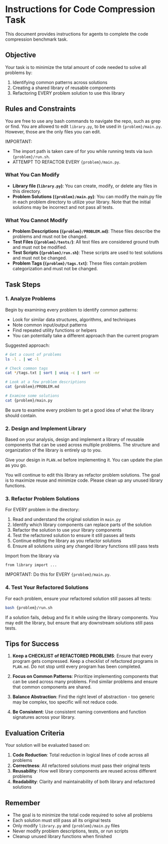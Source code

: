 # Instructions for Code Compression Task

This document provides instructions for agents to complete the code compression benchmark task.

## Objective

Your task is to minimize the total amount of code needed to solve all problems by:
1. Identifying common patterns across solutions
2. Creating a shared library of reusable components
3. Refactoring EVERY problem solution to use this library

## Rules and Constraints
You are free to use any bash commands to navigate the repo, such as grep or find.
You are allowed to edit `library.py`, to be used in `{problem}/main.py`.
However, those are the only files you can edit.

IMPORTANT:
- The import path is taken care of for you while running tests via `bash {problem}/run.sh`.
- ATTEMPT TO REFACTOR EVERY `{problem}/main.py`.

### What You Can Modify
- **Library file (`library.py`)**: You can create, modify, or delete any files in this directory.
- **Problem Solutions (`{problem}/main.py`)**: You can modify the main.py file in each problem directory to utilize your library. Note that the initial solutions may be incorrect and not pass all tests.

### What You Cannot Modify
- **Problem Descriptions (`{problem}/PROBLEM.md`)**: These files describe the problems and must not be changed.
- **Test Files (`{problem}/tests/`)**: All test files are considered ground truth and must not be modified.
- **Test Scripts (`{problem}/run.sh`)**: These scripts are used to test solutions and must not be changed.
- **Problem Tags (`{problem}/tags.txt`)**: These files contain problem categorization and must not be changed.

## Task Steps

### 1. Analyze Problems

Begin by examining every problem to identify common patterns:
- Look for similar data structures, algorithms, and techniques
- Note common input/output patterns
- Find repeated utility functions or helpers
- You can potentially take a different approach than the current program

Suggested approach:
```bash
# Get a count of problems
ls -l . | wc -l

# Check common tags
cat */tags.txt | sort | uniq -c | sort -nr

# Look at a few problem descriptions
cat {problem}/PROBLEM.md

# Examine some solutions
cat {problem}/main.py
```

Be sure to examine every problem to get a good idea of what the library should contain.

### 2. Design and Implement Library

Based on your analysis, design and implement a library of reusable components that can be used across multiple problems. The structure and organization of the library is entirely up to you.

Give your design in `PLAN.md` before implementing it. You can update the plan as you go.

You will continue to edit this library as refactor problem solutions. The goal is to maximize reuse and minimize code.
Please clean up any unused library functions.

### 3. Refactor Problem Solutions

For EVERY problem in the directory:

1. Read and understand the original solution in `main.py`
2. Identify which library components can replace parts of the solution
3. Refactor the solution to use your library components
4. Test the refactored solution to ensure it still passes all tests
5. Continue editing the library as you refactor solutions
6. Ensure all solutions using any changed library functions still pass tests

Import from the library via
```
from library import ...
```

IMPORTANT: Do this for EVERY `{problem}/main.py`.

### 4. Test Your Refactored Solutions

For each problem, ensure your refactored solution still passes all tests:

```bash
bash {problem}/run.sh
```

If a solution fails, debug and fix it while using the library components.
You may edit the library, but ensure that any downstream solutions still pass tests.

## Tips for Success

1. **Keep a CHECKLIST of REFACTORED PROBLEMS**: Ensure that every program gets compressed. Keep a checklist of refactored programs in `PLAN.md`. Do not stop until every program has been completed.

2. **Focus on Common Patterns**: Prioritize implementing components that can be used across many problems. Find similar problems and ensure that common components are shared.

3. **Balance Abstraction**: Find the right level of abstraction - too generic may be complex, too specific will not reduce code.

4. **Be Consistent**: Use consistent naming conventions and function signatures across your library.


## Evaluation Criteria

Your solution will be evaluated based on:

1. **Code Reduction**: Total reduction in logical lines of code across all problems
2. **Correctness**: All refactored solutions must pass their original tests
3. **Reusability**: How well library components are reused across different problems
4. **Readability**: Clarity and maintainability of both library and refactored solutions

## Remember

- The goal is to minimize the total code required to solve all problems
- Each solution must still pass all its original tests
- Only modify `library.py` and `{problem}/main.py` files
- Never modify problem descriptions, tests, or run scripts
- Cleanup unused library functions when finished
